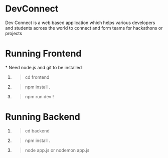 # DevConnect
Dev Connect is a web based application which helps various developers and students across the world to connect and form teams for hackathons or projects

<h1>Running Frontend </h1>
<p>* Need node.js and git to be installed </p>

1) >cd frontend
2) >npm install .
3) >npm run dev !

<h1>Running Backend </h1>

1) >cd backend
2) >npm install .
3) >node app.js or nodemon app.js
